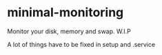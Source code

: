 # minimal-monitoring
Monitor your disk, memory and swap. W.I.P


A lot of things have to be fixed in setup and .service